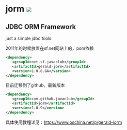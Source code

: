 # jorm  [![](https://travis-ci.org/jadmin/jorm.svg?branch=master)](https://travis-ci.org/jadmin/jorm)

JDBC ORM Framework
---
just a simple jdbc tools

2011年的时候放置在sf.net网站上的，pom依赖
```xml
<dependency>
   <groupId>net.sf.javaclub</groupId>
   <artifactId>gerald-jorm</artifactId>
   <version>1.0.8.GA</version>
</dependency>
```

目前迁移到了github，最新版本
```xml
<dependency>
   <groupId>com.github.javaclub</groupId>
   <artifactId>jorm</artifactId>
   <version>1.0.9</version>
</dependency>
```
具体使用教程详见：https://www.oschina.net/p/gerald-jorm

